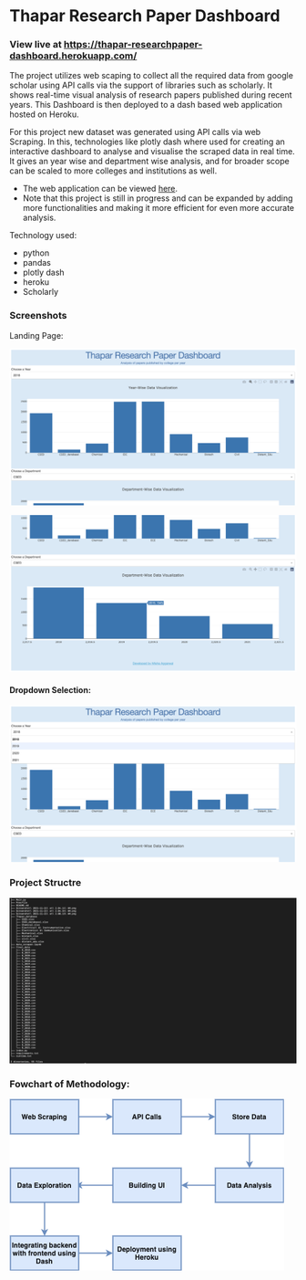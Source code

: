 # Thapar Research Paper Dashboard

### View live at https://thapar-researchpaper-dashboard.herokuapp.com/

The project utilizes web scaping to collect all the required data from google scholar using API calls via the support of libraries such as scholarly. It shows real-time visual analysis of research papers published during recent years. This Dashboard is then deployed to a dash based web application hosted on Heroku.

For this project new dataset was generated using API calls via web Scraping. In this, technologies like plotly dash where used for creating an interactive dashboard to analyse and visualise the scraped data in real time. It gives an year wise and department wise analysis, and for broader scope can be scaled to more colleges and institutions as well.

- The web application can be viewed [here](https://thapar-researchpaper-dashboard.herokuapp.com/).
- Note that this project is still in progress and can be expanded by adding more functionalities and making it more efficient for even more accurate analysis.


Technology used:
- python
- pandas
- plotly dash
- heroku
- Scholarly 

### Screenshots

Landing Page:

![Screenshot 1](/Screenshots/1.png)

![Screenshot 2](/Screenshots/3.png)

#### Dropdown Selection:

![Screenshot 1](/Screenshots/2.png)


### Project Structre
![Screenshot 1](/Screenshots/tree.png)

### Fowchart of Methodology:
![Screenshot 1](/Screenshots/Flowchart.png)
